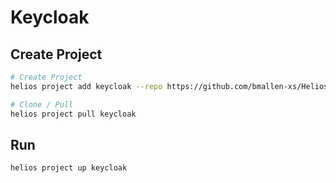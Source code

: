 # Keycloak

## Create Project

```sh
# Create Project
helios project add keycloak --repo https://github.com/bmallen-xs/Helios-Services --ref main --path keycloak

# Clone / Pull
helios project pull keycloak
```

## Run

```sh
helios project up keycloak
```